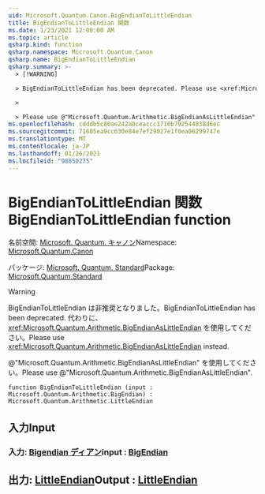 ```yaml
---
uid: Microsoft.Quantum.Canon.BigEndianToLittleEndian
title: BigEndianToLittleEndian 関数
ms.date: 1/23/2021 12:00:00 AM
ms.topic: article
qsharp.kind: function
qsharp.namespace: Microsoft.Quantum.Canon
qsharp.name: BigEndianToLittleEndian
qsharp.summary: >-
  > [!WARNING]

  > BigEndianToLittleEndian has been deprecated. Please use <xref:Microsoft.Quantum.Arithmetic.BigEndianAsLittleEndian> instead.

  >

  > Please use @"Microsoft.Quantum.Arithmetic.BigEndianAsLittleEndian".
ms.openlocfilehash: cdddb5c80ae242a8ceaccc1710b792544838d6ec
ms.sourcegitcommit: 71605ea9cc630e84e7ef29027e1f0ea06299747e
ms.translationtype: MT
ms.contentlocale: ja-JP
ms.lasthandoff: 01/26/2021
ms.locfileid: "98850275"
---
```

# <a name="bigendiantolittleendian-function"></a><span data-ttu-id="b3464-102">BigEndianToLittleEndian 関数</span><span class="sxs-lookup"><span data-stu-id="b3464-102">BigEndianToLittleEndian function</span></span>

<span data-ttu-id="b3464-103">名前空間: [Microsoft. Quantum. キャノン](xref:Microsoft.Quantum.Canon)</span><span class="sxs-lookup"><span data-stu-id="b3464-103">Namespace: [Microsoft.Quantum.Canon](xref:Microsoft.Quantum.Canon)</span></span>

<span data-ttu-id="b3464-104">パッケージ: [Microsoft. Quantum. Standard](https://nuget.org/packages/Microsoft.Quantum.Standard)</span><span class="sxs-lookup"><span data-stu-id="b3464-104">Package: [Microsoft.Quantum.Standard](https://nuget.org/packages/Microsoft.Quantum.Standard)</span></span>


> [!WARNING]
> <span data-ttu-id="b3464-105">BigEndianToLittleEndian は非推奨となりました。</span><span class="sxs-lookup"><span data-stu-id="b3464-105">BigEndianToLittleEndian has been deprecated.</span></span> <span data-ttu-id="b3464-106">代わりに、<xref:Microsoft.Quantum.Arithmetic.BigEndianAsLittleEndian> を使用してください。</span><span class="sxs-lookup"><span data-stu-id="b3464-106">Please use <xref:Microsoft.Quantum.Arithmetic.BigEndianAsLittleEndian> instead.</span></span>
>
> <span data-ttu-id="b3464-107">@"Microsoft.Quantum.Arithmetic.BigEndianAsLittleEndian" を使用してください。</span><span class="sxs-lookup"><span data-stu-id="b3464-107">Please use @"Microsoft.Quantum.Arithmetic.BigEndianAsLittleEndian".</span></span>



```qsharp
function BigEndianToLittleEndian (input : Microsoft.Quantum.Arithmetic.BigEndian) : Microsoft.Quantum.Arithmetic.LittleEndian
```


## <a name="input"></a><span data-ttu-id="b3464-108">入力</span><span class="sxs-lookup"><span data-stu-id="b3464-108">Input</span></span>

### <a name="input--bigendian"></a><span data-ttu-id="b3464-109">入力: [Bigendian ディアン](xref:Microsoft.Quantum.Arithmetic.BigEndian)</span><span class="sxs-lookup"><span data-stu-id="b3464-109">input : [BigEndian](xref:Microsoft.Quantum.Arithmetic.BigEndian)</span></span>





## <a name="output--littleendian"></a><span data-ttu-id="b3464-110">出力: [LittleEndian](xref:Microsoft.Quantum.Arithmetic.LittleEndian)</span><span class="sxs-lookup"><span data-stu-id="b3464-110">Output : [LittleEndian](xref:Microsoft.Quantum.Arithmetic.LittleEndian)</span></span>

